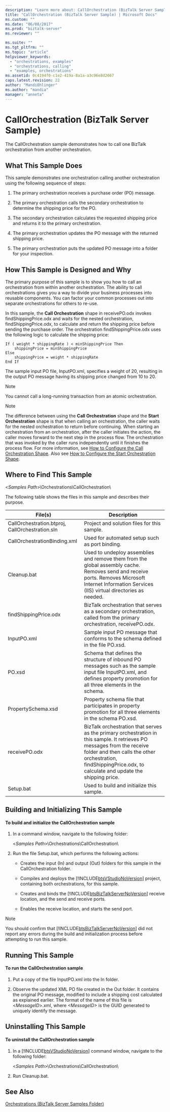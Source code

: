 ```yaml
---
description: "Learn more about: CallOrchestration (BizTalk Server Sample)"
title: "CallOrchestration (BizTalk Server Sample) | Microsoft Docs"
ms.custom: ""
ms.date: "06/08/2017"
ms.prod: "biztalk-server"
ms.reviewer: ""

ms.suite: ""
ms.tgt_pltfrm: ""
ms.topic: "article"
helpviewer_keywords: 
  - "orchestrations, examples"
  - "orchestrations, calling"
  - "examples, orchestrations"
ms.assetid: 0c4194f0-c1e2-419a-8a1a-a3c96e8d2667
caps.latest.revision: 22
author: "MandiOhlinger"
ms.author: "mandia"
manager: "anneta"
---
```

# CallOrchestration (BizTalk Server Sample)
The CallOrchestration sample demonstrates how to call one BizTalk orchestration from another orchestration.  
  
## What This Sample Does  
 This sample demonstrates one orchestration calling another orchestration using the following sequence of steps:  
  
1.  The primary orchestration receives a purchase order (PO) message.  
  
2.  The primary orchestration calls the secondary orchestration to determine the shipping price for the PO.  
  
3.  The secondary orchestration calculates the requested shipping price and returns it to the primary orchestration.  
  
4.  The primary orchestration updates the PO message with the returned shipping price.  
  
5.  The primary orchestration puts the updated PO message into a folder for your inspection.  
  
## How This Sample is Designed and Why  
 The primary purpose of this sample is to show you how to call an orchestration from within another orchestration. The ability to call orchestrations gives you a way to divide your business processes into reusable components. You can factor your common processes out into separate orchestrations for others to re-use.  
  
 In this sample, the **Call Orchestration** shape in receivePO.odx invokes findShippingPrice.odx and waits for the nested orchestration, findShippingPrice.odx, to calculate and return the shipping price before sending the purchase order. The orchestration findShippingPrice.odx uses the following logic to calculate the shipping price:  
  
```  
If ( weight * shippingRate ) < minShippingPrice Then  
    shippingPrice = minShippingPrice  
Else  
    shippingPrice = weight * shippingRate  
End If  
```  
  
 The sample input PO file, InputPO.xml, specifies a weight of 20, resulting in the output PO message having its shipping price changed from 10 to 20.  
  
> [!NOTE]
>  You cannot call a long-running transaction from an atomic orchestration.  
  
> [!NOTE]
>  The difference between using the **Call Orchestration** shape and the **Start Orchestration** shape is that when calling an orchestration, the caller waits for the nested orchestration to return before continuing. When starting an orchestration from an orchestration, after the caller initiates the action, the caller moves forward to the next step in the process flow. The orchestration that was invoked by the caller runs independently until it finishes the process flow. For more information, see [How to Configure the Call Orchestration Shape](../core/how-to-configure-the-call-orchestration-shape.md). Also see [How to Configure the Start Orchestration Shape](../core/how-to-configure-the-start-orchestration-shape.md).  
  
## Where to Find This Sample  
 \<*Samples Path*\>\Orchestrations\CallOrchestration\  
  
 The following table shows the files in this sample and describes their purpose.  
  
|File(s)|Description|  
|---------------|-----------------|  
|CallOrchestration.btproj, CallOrchestration.sln|Project and solution files for this sample.|  
|CallOrchestrationBinding.xml|Used for automated setup such as port binding.|  
|Cleanup.bat|Used to undeploy assemblies and remove them from the global assembly cache. Removes send and receive ports. Removes Microsoft Internet Information Services (IIS) virtual directories as needed.|  
|findShippingPrice.odx|BizTalk orchestration that serves as a secondary orchestration, called from the primary orchestration, receivePO.odx.|  
|InputPO.xml|Sample input PO message that conforms to the schema defined in the file PO.xsd.|  
|PO.xsd|Schema that defines the structure of inbound PO messages such as the sample input file InputPO.xml, and defines property promotion for all three elements in the schema.|  
|PropertySchema.xsd|Property schema file that participates in property promotion for all three elements in the schema PO.xsd.|  
|receivePO.odx|BizTalk orchestration that serves as the primary orchestration in this sample. It retrieves PO messages from the receive folder and then calls the other orchestration, findShippingPrice.odx, to calculate and update the shipping price.|  
|Setup.bat|Used to build and initialize this sample.|  
  
## Building and Initializing This Sample  
  
#### To build and initialize the CallOrchestration sample  
  
1. In a command window, navigate to the following folder:  
  
    \<*Samples Path*\>\Orchestrations\CallOrchestration\  
  
2. Run the file Setup.bat, which performs the following actions:  
  
   - Creates the input (In) and output (Out) folders for this sample in the CallOrchestration folder.  
  
   - Compiles and deploys the [!INCLUDE[btsVStudioNoVersion](../includes/btsvstudionoversion-md.md)] project, containing both orchestrations, for this sample.  
  
   - Creates and binds the [!INCLUDE[btsBizTalkServerNoVersion](../includes/btsbiztalkservernoversion-md.md)] receive location, and the send and receive ports.  
  
   - Enables the receive location, and starts the send port.  
  
> [!NOTE]
>  You should confirm that [!INCLUDE[btsBizTalkServerNoVersion](../includes/btsbiztalkservernoversion-md.md)] did not report any errors during the build and initialization process before attempting to run this sample.  
  
## Running This Sample  
  
#### To run the CallOrchestration sample  
  
1.  Put a copy of the file InputPO.xml into the In folder.  
  
2.  Observe the updated XML PO file created in the Out folder. It contains the original PO message, modified to include a shipping cost calculated as explained earlier. The format of the name of this file is \<*MessageID*\>.xml, where *\<MessageID\>* is the GUID generated to uniquely identify the message.  
  
## Uninstalling This Sample  
  
#### To uninstall the CallOrchestration sample  
  
1. In a [!INCLUDE[btsVStudioNoVersion](../includes/btsvstudionoversion-md.md)] command window, navigate to the following folder:  
  
    \<*Samples Path*\>\Orchestrations\CallOrchestration\  
  
2. Run Cleanup.bat.  
  
## See Also  
 [Orchestrations (BizTalk Server Samples Folder)](../core/orchestrations-biztalk-server-samples-folder.md)
